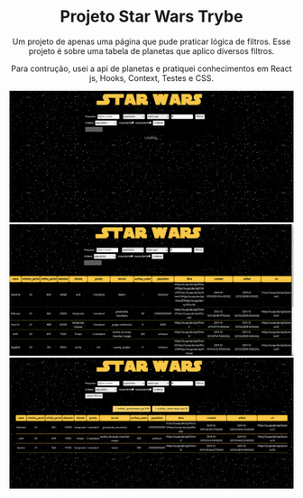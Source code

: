 <div align="center">

# Projeto Star Wars Trybe

Um projeto de apenas uma página que pude praticar lógica de filtros. Esse projeto é sobre uma tabela de planetas que aplico diversos filtros.

Para contrução, usei a api de planetas e pratiquei conhecimentos em React js, Hooks, Context, Testes e CSS.

![image](./src/loading.png)
![image](./src/main.png)
![image](./src/filter.png)